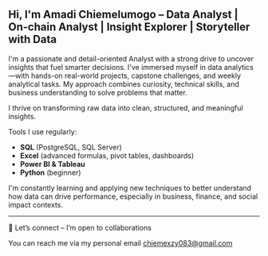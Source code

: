 ## Hi, I'm Amadi Chiemelumogo – Data Analyst | On-chain Analyst | Insight Explorer | Storyteller with Data

I'm a passionate and detail-oriented Analyst with a strong drive to uncover insights that fuel smarter decisions. I've immersed myself in data analytics—with hands-on real-world projects, capstone challenges, and weekly analytical tasks. My approach combines curiosity, technical skills, and business understanding to solve problems that matter.

I thrive on transforming raw data into clean, structured, and meaningful insights.

Tools I use regularly:
- **SQL** (PostgreSQL, SQL Server)
- **Excel** (advanced formulas, pivot tables, dashboards)
- **Power BI & Tableau**
- **Python** (beginner)

I'm constantly learning and applying new techniques to better understand how data can drive performance, especially in business, finance, and social impact contexts.

---


🔗 Let’s connect – I’m open to collaborations

You can reach me via my personal email chiemexzy083@gmail.com

